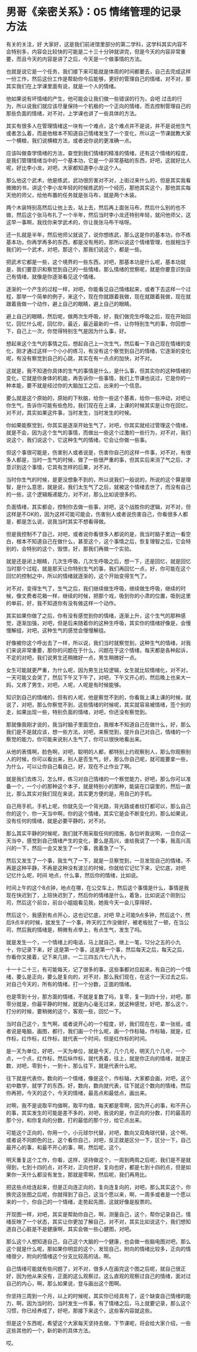 # 男哥《亲密关系》：05 情绪管理的记录方法

有关的关注，好 大家好，这是我们前进馆里部分的第二学科，这学科其实内容不会特别多，内容会比较快的可能是二十三十分钟就讲完，但是今天的内容非常重要，而且今天的内容是讲了之后，今天是一个做事情的方法。

也就是说它是一个任务，我们接下来可能就是体周的时间都要去，自己去完成这样一份工作，然后这份工作是帮助你今后能够，更好的管理自己的情绪，对不对，那其实我们在上学课里面有说，就是一个人的情绪。

他如果说有坏情绪的产生，他可能会让我们做一些错误的行为，会吧 过击的行为，所以说我们就应该尽量保持一个机极的一个正向的情绪，而去控制管理自己的那些负面的情绪，对不对，上学课也讲了一些具体的方法。

其实有很多人在管理情绪这一块有一个难点，这个难点并不是说，并不是说他生气或者怎么着，而是他根本不知道自己情绪发生了一个变化，所以这一节课就教大家一个横粮，我们说横粮方法，或者说你说的更准确一点。

应该叫做查学情绪的方法，查觉到我们情绪的精准的情绪，还有这个情绪的程度，是我们管理情绪当中的一个基本功，它是一个非常基础的东西，好吧，这就好比人呢，好比李小龙，对吧，大家都知道李小龙这个人。

那么他这个武术，他是练武，武功很厉害对不对，上街过来什么的，但是其实我看微微的书，讲这个李小龙年轻的时候练武的一个经历，那他其实这个，那他其实每天他的师父，给他布置的任务就是张马布，就是两个木装。

两个木装特别高然后让他上去，站上去，然后再上面张马布，然后什么别的也不做，然后这个张马布扎了一个半年，然后当时李小龙还特别年轻，就问他师父，这这早一事啊，我找你来学武术的，你让我张马布干啥呀。

还一扎就是半年，然后他师父就说了，说你想练武，那么这是你的基本功，你不练基本功，你再学再多的东西，都是没有用的，那所以说这个情绪管理，也就相当于我们的一个武术，对吧，那这个，那我们说这个，都是一些。

把武术它都是一些，这个境界的一些东西，对吧，那基本功是什么呢，基本功就是，我们要意识和察觉到自己的一些情绪，那么情绪的觉察呢，就是你要意识到自己有情绪，就像是你逐渐看见这个情绪。

逐渐的一个产生的过程一样，对吧，你能看见自己情绪起来，或者下去这样一个过程，那举一个简单的例子，来这个，现在你就跟着我做，现在就跟着我做，现在就跟着我做一个动作，避上自己的眼睛，避上自己的眼睛。

避上自己的眼睛，然后呢，做两次生呼吸，好，我们做完生呼吸之后，现在开始回忆，回忆什么呢，回忆你，最近，最近最新的一件，让你特别生气的事，你回想一下，自己上一次，你觉得特别生气是因为什么事，好。

想起来这个生气的事情之后，想起自己上一次生气，然后看一下自己现在情绪的变化，刚才通过这样一个小小的练习，有没有这个察觉到自己的情绪，它逐渐的变化呢，有没有察觉到自己的心跳，其实在有一点点的加快，对不对。

这就是，我不知道你具体的生气的事情是什么，是什么事，但其实你的这种情绪的变化，它就是你身体的机能，再告诉你一些事情，我们上节课也说过，它是你的一种本能，要不就是经过你的大脑加工之后，出来的一个信息。

要么就是这个原始的，原始的下秋脑，给你一些这个基素，给你一些冲动，对吧让你生气，告诉你可能有些危险，我们现在在上课，上课的时候其实是让你在回忆，对不对，其实如果这件事，当时发生，当时发生的时候。

你如果能察觉到，你其实是逐渐开始生气了，对吧，你其实就经过管理这个情绪，就是不会，因为这个生气的事情，而做出一些这个过激的一些行为，对不对，我们说这个，我们说这个，它这种生气的情绪，它会让你做一些事。

但这个事很可能是，伤害别人或者说是，伤害你自己的这样一件事，对不对，有很多人都是，当时一生气的时候，做了一些很严重的事，但其实后来消了气之后，才意识到这个事情，它具有怎样的后果，对不对。

当时你生气的时候，是更没想象不到的，所以说我们一般说的，所说的这个算是理智，是什么意思，就是说，我们太生气了之后，就被这个情绪去世了，而没有自己的一些，这个逻辑叛递能力，对不对，那么比如说很多的。

负面情绪，其实都会，控制你去做一些事，对吧，这个战胜你的逻辑，对不对，但这样是不OK的，因为这样可能可能会，伤害别人或者说伤害自己，你看很多人都是，都是怎么说，说我当时其实不想看得做。

但是我控制不了自己，对吧，或者说你看很多人都说的是，我当时脑子里边一看空白，根本不知道自己在做什么，甚至这个，这个事情之后，恢复理智之后，它会特别的，会特别的这个，毁恨，好，那我们再做一个实验。

就是还是闭上眼睛，几次生呼吸，几次生呼吸之后，想一下，还是回忆，就是回忆当时那个过程，就是那天让你特别生气的事，我们再回忆一点，好，你可能在这个回忆的控制之中，所以的情绪就逐渐的，这个开始变得生气了。

对不对，变得生气了，生气之后，我们继续做生呼吸，继续做生呼吸，继续的时候，像文费者花箱一样，继续的时候，把那个戏，吸到你的小肃的位置，吸到这里的单前，好，我不知道你有没有做这样一个动作。

其实如果你做了之后，你有没有感觉到你的情绪，逐渐上升，这个生气的那种感觉，逐渐加强，对吧，但是后来随着你的这种生呼吸，其实你的情绪好像是，会慢慢解组，对吧，这种生气的感觉会慢慢解组。

好像被你这个呼出去了一样，所以说，我们当时就察觉到，这种生气的情绪，对我们来说非常重要，那你的问题在于什么，问题在于这个情绪，每天都是各种起诉，不定的对吧，我们说男生还稍微好一点，男生稍微好一点。

女生可能就更严重，为什么呢，因为男生比较逻辑，女生就比较情绪化，对不对，一天可能又会哭了，然后下午又下午了，对吧，下午又开心的，然后晚上也来大一妈，又疼了男生，对吧，人呢，人呢是有时候能够。

知识到自己的情绪的，但有的人呢，他是察觉不到的，你看我上课上课的时候，就说了，对吧，那么你察觉不到，这些情绪的时候呢，其实就容易被情绪，签个别的走，如果出现一些，特别负面的情绪，对吧，你还没有察觉到。

那就像我刚才说的，我当时脑子里面空白，我根本不知道自己在做什么，好，那么我们是不是就应该，想一些方法，对吧，来察觉到，提升自己对自己，情绪的一个察觉的能力，你可能来说别人生气了，你可以很快地看出来。

从他的表情啊，脸色啊，对吧，聪明的人都，都特别上约观察别人，那么你观察别人的时候，你可以看出来，别人是否生气，好，那么你自己呢，就可能要拿一些，为什么，可以让你自己看自己，好，现在不止作业了啊。

就是我们去练习，怎么样，练习对自己情绪的一个察觉能力，好吧，那么你可以准备一个，一个小的那种这个本子，就是特别小的那种，能装在口袋里的，然后一直比，那么其实对我们现在来说，其实更方便的是，用自己的手机。

自己用手机，手机上呢，你就先见一个背光路，背光路或者纹打都可以，那么自己你的这个，你一天当中啊，你的这个情绪，其实它是会不断变化的，那么如果说，没有任何的情绪，就是必要平静的，对不对。

那么其实平静的时候呢，我们就不用采取任何的措施，各位听我说啊，一旦你这一天当中，感觉到自己情绪产生的变化，要么是高兴，谁给我说了一个事，我高兴高兴的一下，然后一会又发生了一个事，我着急了一下。

然后又发生了一个事，我生气了一下，就是一旦察觉到，一旦发现自己的情绪，不再是这种平静，不再是这种没有波兰的时候，你就给它记忆下来，记忆底，对吧 记忆什么呢，时间 地点，什么事，然后你的情绪，比如说。

时间上午的这个8点钟，地点在哪，在公交车上，然后这个事情是什么，事情是我现在快迟到了，上班快迟到了，然后你的情绪是什么，着急，比如说这个刚到公司，然后这个前台，前台小姐姐看见我，她我今天一会儿穿得好。

然后这个，我感到有点开心，这也记忆底，对吧 早上可能9点多钟，然后这个，然后9点半的时候，就发生了一个事，昨天的工作没做好，被老板批了一顿，在当公司，然后我的情绪是，稍微有点举上，有点生气，发生了吗。

就是发生一个，一个情绪上的电话，马上就自己，继上一笔，12分之五的小九十，你记录下来，好 这是第一个事，这是第一个事，然后每天之后，每天之后，你看你又接着，记下来几排，一二三四五六七八九十。

十一十二十三，有可能每天，记了很多的事，这些事都对应起来，有自己的一个情绪，要么是正向，要么是复向的，对不对，那么我们现在，在这个一天过去之后，对自己今天的，所有的情绪，打一个分数，正面的情绪。

也是零到十分，那方面的情绪，不就是复数了吗，复零，复一到四十分，对吧，那零分就是，你最平静的时候，就是内心毫无过来，就这种感觉，好吧，那么这个，打分的时候，要稍微的这个，客观一些，回忆一下。

当时自己这个，生气啊，或者说开心的一个程度，好，我们现在在，拿一张纸，或者说是电脑，画图，都行，我们画一个什么呢，画一个作标轴，作标轴，就是，红作标，红作标，红作标，就代表一个时间，但是红作标的时间。

是一天为单位，好吧，一天为单位，就是今天，几个几号，明天几个几号，一个点，一个点，红作标，然后纵作标，就代表着，往上，就是你正向的情绪，就是正数，对吧，零到十，一到十，那么往下，就是代表什么呢。

往下就是代表你，数向的一个情绪，像是这个，作标轴，大家都会画，对吧，这个初中数学，就学了的东西，好，数向，数向就代表，往下就这个数向的情绪，然后你再把，今天的这个，今天的情绪，最高点和最低点，画出来。

对啊，我不是说取平均值啊，取平均值，每天都是零啊，因为开心的事，和不开心的事，其实发生的可能是差不多的，对吧，我说的是，你正向的分数，打的最高的那个分，和你复向的分数，打的最低的那个分，给它点出来。

可能这个正向的，你用一个，小元球尔代替，对吧，数向又双角球代替，这个啊，或者说不同颜色的比，这个看你自己，对吧，反正就是区分一下，区分一下，自己最开心的事，和最不开心的事，啊，然后呢，这个。

明天重复这个工作，你看，这样，坚持做这个，一周到两周之后呢，我们是不是就得到，七到十四的点，对不对，正向也好，复向也好，都是七到十四的点，但是如果你一天什么都没有发生，那就是零啊，然后呢，我们再用比。

把这些点给连起来，但是正向连正向的，复向连复向的，对吧，那么其实这个，你换完这张图之后呢，你就得到了自己，这当个愿以来，啊，一周多或者是一个愿以来的一个，你自己的一个情绪，走势起先图，这就好像是股票的。

开现图一样，对吧，其实是帮助你自己，啊，测量自己，这个，帮你记录自己，情绪反映了一个状态，其实让你更加了解自己，对不对，其实比如说这个，我们想知道自己心脏是不是健康啊，其实会做一些心健图，对吧。

那么这个人想知道自己，自己这个大脑的一个健康，也会做一些脑电图对吧，那么这个就是什么呢，那如果你明显的这个，发现自己，附向的情绪比较多，正向的情绪很少，附向的情绪这个分支比较高的话，啊。

自己情绪可能就有些问题了，对不对，很多人在画完这个图之后呢，就自己很正好，因为他从来没有，正面的这么观察过，这么直观的观察过自己的情绪，面对过自己的内心，啊，那么如果说，登与画出这个图啊。

你坚持三周到一个月，以上的时候呢，其实你已经具有了，这个缺查自己情绪的能力，啊，因为当时的，当时发生一件事，有了情绪之后，马上就要记录，那么这个习惯，你已经养成了，好吧，那接下来这个，这些客内容就这些。

但是这个东西呢，希望这个大家每天坚持去做，下节课呢，将会给大家介绍，一些这些其他的一个，新的新的具体方法。

哎。